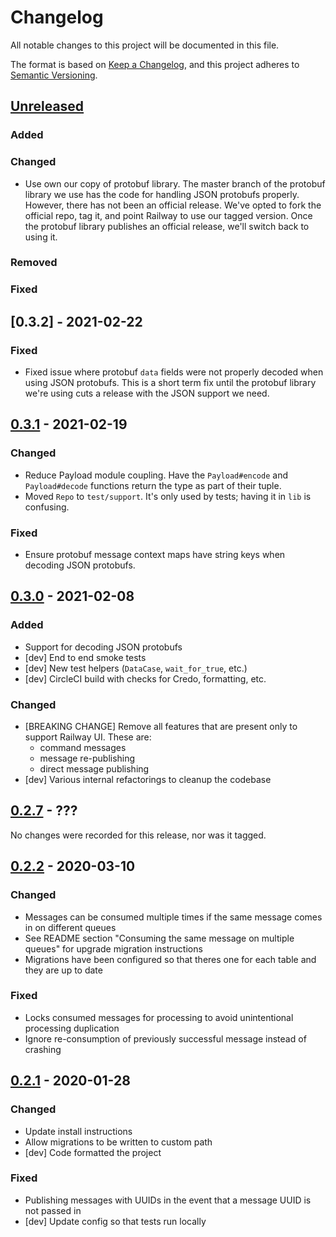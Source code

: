 # Changelog
All notable changes to this project will be documented in this file.

The format is based on [Keep a Changelog](https://keepachangelog.com/en/1.0.0/), and this project adheres to [Semantic Versioning](https://semver.org/spec/v2.0.0.html).

## [Unreleased]
### Added
### Changed
* Use own our copy of protobuf library. The master branch of the protobuf library we use has the code for handling JSON protobufs properly. However, there has not been an official release. We've opted to fork the official repo, tag it, and point Railway to use our tagged version. Once the protobuf library publishes an official release, we'll switch back to using it.

### Removed
### Fixed

## [0.3.2] - 2021-02-22
### Fixed
* Fixed issue where protobuf `data` fields were not properly decoded when using JSON protobufs. This is a short term fix until the protobuf library we're using cuts a release with the JSON support we need.

## [0.3.1] - 2021-02-19
### Changed
* Reduce Payload module coupling. Have the `Payload#encode` and `Payload#decode` functions return the type as part of their tuple.
* Moved `Repo` to `test/support`. It's only used by tests; having it in `lib` is confusing.

### Fixed
* Ensure protobuf message context maps have string keys when decoding JSON protobufs.

## [0.3.0] - 2021-02-08
### Added
* Support for decoding JSON protobufs
* [dev] End to end smoke tests
* [dev] New test helpers (`DataCase`, `wait_for_true`, etc.)
* [dev] CircleCI build with checks for Credo, formatting, etc.

### Changed
* [BREAKING CHANGE] Remove all features that are present only to support Railway UI. These are:
    - command messages
    - message re-publishing
    - direct message publishing
* [dev] Various internal refactorings to cleanup the codebase

## [0.2.7] - ???
No changes were recorded for this release, nor was it tagged.

## [0.2.2] - 2020-03-10
### Changed
* Messages can be consumed multiple times if the same message comes in on different queues
* See README section "Consuming the same message on multiple queues" for upgrade migration instructions
* Migrations have been configured so that theres one for each table and they are up to date

### Fixed
* Locks consumed messages for processing to avoid unintentional processing duplication
* Ignore re-consumption of previously successful message instead of crashing

## [0.2.1] - 2020-01-28
### Changed
* Update install instructions
* Allow migrations to be written to custom path
* [dev] Code formatted the project

### Fixed
* Publishing messages with UUIDs in the event that a message UUID is not passed in
* [dev] Update config so that tests run locally

[Unreleased]: https://github.com/learn-co/railway_ipc/compare/0.3.2...HEAD
[0.3.1]: https://github.com/learn-co/railway_ipc/compare/0.3.1...0.3.2
[0.3.1]: https://github.com/learn-co/railway_ipc/compare/0.3.0...0.3.1
[0.3.0]: https://github.com/learn-co/railway_ipc/compare/6dddf529e2e41d46ce567a1d572a4bd227049d66...0.3.0
[0.2.7]: https://github.com/learn-co/railway_ipc/compare/bac8e1f8ce1d4a5ad515f274abce7813ce25c7e7..6dddf529e2e41d46ce567a1d572a4bd227049d66
[0.2.2]: https://github.com/learn-co/railway_ipc/compare/0.2.1...0.2.2
[0.2.1]: https://github.com/learn-co/railway_ipc/releases/tag/0.2.1
